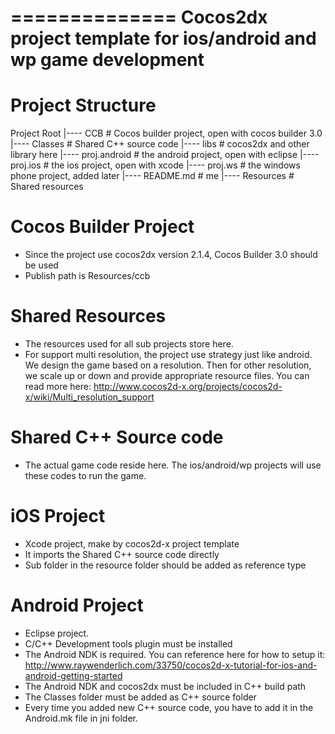 ==============
Cocos2dx project template for ios/android and wp game development
==============

Project Structure
==============

Project Root
	|---- CCB 					# Cocos builder project, open with cocos builder 3.0
	|---- Classes				# Shared C++ source code
	|---- libs					# cocos2dx and other library here
	|---- proj.android 			# the android project, open with eclipse
	|---- proj.ios  			# the ios project, open with xcode
	|---- proj.ws 				# the windows phone project, added later
	|---- README.md  			# me
	|---- Resources 			# Shared resources



Cocos Builder Project
==============

- Since the project use cocos2dx version 2.1.4,  Cocos Builder 3.0 should be used
- Publish path is Resources/ccb

[logo]:https://raw.github.com/liemvu/samplecocos2dx/master/cocosbuilder.png

Shared Resources
==============

- The resources used for all sub projects store here. 
- For support multi resolution, the project use strategy just like android. We design the game based on a resolution. Then for other resolution, we scale up or down and provide appropriate resource files. You can read more here: http://www.cocos2d-x.org/projects/cocos2d-x/wiki/Multi_resolution_support


Shared C++ Source code
==============

- The actual game code reside here. The ios/android/wp projects will use these codes to run the game.


iOS Project
==============

- Xcode project, make by cocos2d-x project template
- It imports the Shared C++ source code directly
- Sub folder in the resource folder should be added as reference type

[logo]:https://raw.github.com/liemvu/samplecocos2dx/master/xcode.png

Android Project
==============

- Eclipse project.
- C/C++ Development tools plugin must be installed
- The Android NDK is required. You can reference here for how to setup it: http://www.raywenderlich.com/33750/cocos2d-x-tutorial-for-ios-and-android-getting-started
- The Android NDK and cocos2dx must be included in C++ build path
- The Classes folder must be added as C++ source folder
- Every time you added new C++ source code, you have to  add it in the Android.mk file in jni folder.

[logo]:https://raw.github.com/liemvu/samplecocos2dx/master/android.png